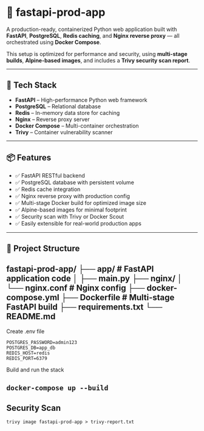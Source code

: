 # 🚀 fastapi-prod-app

A production-ready, containerized Python web application built with **FastAPI**, **PostgreSQL**, **Redis caching**, and **Nginx reverse proxy** — all orchestrated using **Docker Compose**.

This setup is optimized for performance and security, using **multi-stage builds**, **Alpine-based images**, and includes a **Trivy security scan report**.

---

## 🧰 Tech Stack

- **FastAPI** – High-performance Python web framework
- **PostgreSQL** – Relational database
- **Redis** – In-memory data store for caching
- **Nginx** – Reverse proxy server
- **Docker Compose** – Multi-container orchestration
- **Trivy** – Container vulnerability scanner

---

## 📦 Features

- ✅ FastAPI RESTful backend
- ✅ PostgreSQL database with persistent volume
- ✅ Redis cache integration
- ✅ Nginx reverse proxy with production config
- ✅ Multi-stage Docker build for optimized image size
- ✅ Alpine-based images for minimal footprint
- ✅ Security scan with Trivy or Docker Scout
- ✅ Easily extensible for real-world production apps

---

## 📁 Project Structure
fastapi-prod-app/
├── app/ # FastAPI application code
│ ├── main.py
├── nginx/
│ └── nginx.conf # Nginx config
├── docker-compose.yml
├── Dockerfile # Multi-stage FastAPI build
├── requirements.txt
└── README.md
----

Create .env file

```POSTGRES_USER=admin
POSTGRES_PASSWORD=admin123
POSTGRES_DB=app_db
REDIS_HOST=redis
REDIS_PORT=6379
```
Build and run the stack

`docker-compose up --build`
---
## Security Scan

`trivy image fastapi-prod-app > trivy-report.txt`
